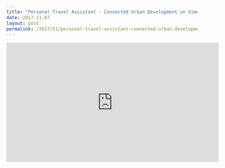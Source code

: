 ```yaml
---
title: "Personal Travel Assistant - Connected Urban Development on Vimeo.mp4"
date: 2017-11-07
layout: post
permalink: /2017/11/personal-travel-assistant-connected-urban-development-on-vimeo-mp4.html
---
```


<iframe width="560" height="315" src="https://www.youtube.com/embed/06Ybl1mpoW8" frameborder="0" allowfullscreen></iframe>